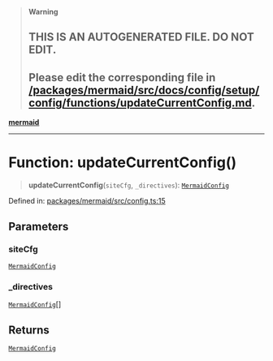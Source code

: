 > **Warning**
>
> ## THIS IS AN AUTOGENERATED FILE. DO NOT EDIT.
>
> ## Please edit the corresponding file in [/packages/mermaid/src/docs/config/setup/config/functions/updateCurrentConfig.md](../../../../../packages/mermaid/src/docs/config/setup/config/functions/updateCurrentConfig.md).

[**mermaid**](../../README.md)

---

# Function: updateCurrentConfig()

> **updateCurrentConfig**(`siteCfg`, `_directives`): [`MermaidConfig`](../../mermaid/interfaces/MermaidConfig.md)

Defined in: [packages/mermaid/src/config.ts:15](https://github.com/mermaid-js/mermaid/blob/master/packages/mermaid/src/config.ts#L15)

## Parameters

### siteCfg

[`MermaidConfig`](../../mermaid/interfaces/MermaidConfig.md)

### \_directives

[`MermaidConfig`](../../mermaid/interfaces/MermaidConfig.md)\[]

## Returns

[`MermaidConfig`](../../mermaid/interfaces/MermaidConfig.md)
